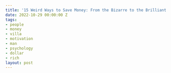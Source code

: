 ```yaml
---
title: '15 Weird Ways to Save Money: From the Bizarre to the Brilliant'
date: 2022-10-29 00:00:00 Z
tags:
- people
- money
- villa
- motivation
- man
- psychology
- dollar
- rich
layout: post
---
```


